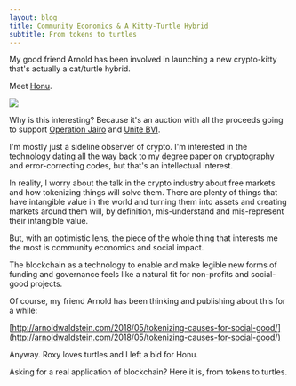 ```yaml
---
layout: blog
title: Community Economics & A Kitty-Turtle Hybrid
subtitle: From tokens to turtles
---
```


My good friend Arnold has been involved in launching a new crypto-kitty that's actually a cat/turtle hybrid.

Meet [Honu](https://www.honukitty.com/).

![](https://res.cloudinary.com/hrscywv4p/image/upload/c_limit,fl_lossy,h_9000,w_1200,f_auto,q_auto/v1/1144516/Exclusive_HonuKitty_h5oquj.png)

Why is this interesting? Because it's an auction with all the proceeds going to support [Operation Jairo](https://seashepherd.org/campaigns/jairo/) and [Unite BVI](https://www.unitebvi.com/saving-turtles-0).

I'm mostly just a sideline observer of crypto. I'm interested in the technology dating all the way back to my degree paper on cryptography and error-correcting codes, but that's an intellectual interest.

In reality, I worry about the talk in the crypto industry about free markets and how tokenizing things will solve them. There are plenty of things that have intangible value in the world and turning them into assets and creating markets around them will, by definition, mis-understand and mis-represent their intangible value.

But, with an optimistic lens, the piece of the whole thing that interests me the most is community economics and social impact.

The blockchain as a technology to enable and make legible new forms of funding and governance feels like a natural fit for non-profits and social-good projects.

Of course, my friend Arnold has been thinking and publishing about this for a while:

[http://arnoldwaldstein.com/2018/05/tokenizing-causes-for-social-good/](http://arnoldwaldstein.com/2018/05/tokenizing-causes-for-social-good/)

Anyway. Roxy loves turtles and I left a bid for Honu.

Asking for a real application of blockchain? Here it is, from tokens to turtles.

